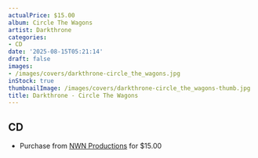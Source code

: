 ```yaml
---
actualPrice: $15.00
album: Circle The Wagons
artist: Darkthrone
categories:
- CD
date: '2025-08-15T05:21:14'
draft: false
images:
- /images/covers/darkthrone-circle_the_wagons.jpg
inStock: true
thumbnailImage: /images/covers/darkthrone-circle_the_wagons-thumb.jpg
title: Darkthrone - Circle The Wagons
---
```


## CD
* Purchase from [NWN Productions](http://shop.nwnprod.com/index.php?route=product/product&path=93&product_id=60769&sort=pd.name&order=ASC) for $15.00
